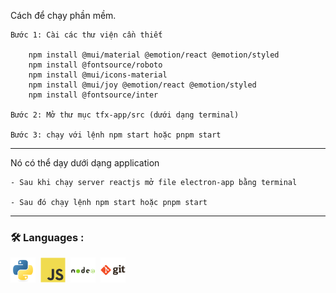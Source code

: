Cách để chạy phần mềm.

    Bước 1: Cài các thư viện cần thiết

        npm install @mui/material @emotion/react @emotion/styled
        npm install @fontsource/roboto
        npm install @mui/icons-material
        npm install @mui/joy @emotion/react @emotion/styled
        npm install @fontsource/inter

    Bước 2: Mở thư mục tfx-app/src (dưới dạng terminal)

    Bước 3: chạy với lệnh npm start hoặc pnpm start

---

Nó có thể dạy dưới dạng application

    - Sau khi chạy server reactjs mở file electron-app bằng terminal

    - Sau đó chạy lệnh npm start hoặc pnpm start

---

### :hammer_and_wrench: Languages :

<div>
  <img src="https://github.com/devicons/devicon/blob/master/icons/python/python-original.svg" title="Python" alt="Python" width="40" height="40"/>&nbsp;
  <img src="https://github.com/devicons/devicon/blob/master/icons/javascript/javascript-original.svg" title="JavaScript" alt="JavaScript" width="40" height="40"/>&nbsp;
  <img src="https://github.com/devicons/devicon/blob/master/icons/nodejs/nodejs-original-wordmark.svg" title="NodeJS" alt="NodeJS" width="40" height="40"/>&nbsp;
  <img src="https://github.com/devicons/devicon/blob/master/icons/git/git-original-wordmark.svg" title="Git" **alt="Git" width="40" height="40"/>
</div>
